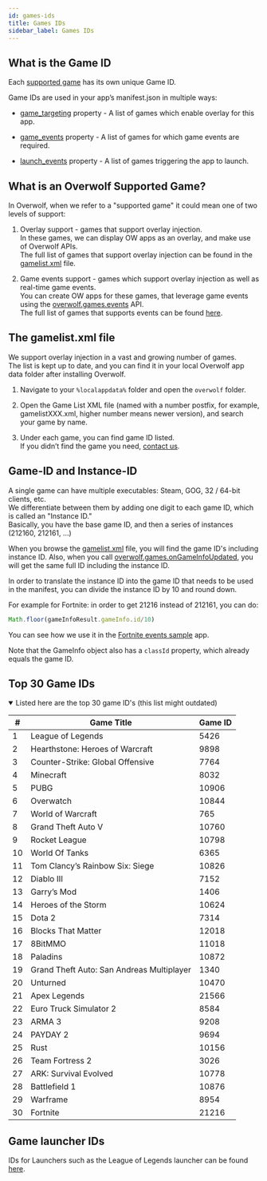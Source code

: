 ```yaml
---
id: games-ids
title: Games IDs
sidebar_label: Games IDs
---
```


## What is the Game ID

Each [supported game](#what-is-an-overwolf-supported-game) has its own unique Game ID.

Game IDs are used in your app’s manifest.json in multiple ways:  

* [game_targeting](manifest-json#game_targeting) property - A list of games which enable overlay for this app.  

* [game_events](manifest-json#game_events) property - A list of games for which game events are required.

* [launch_events](manifest-json#launch_events) property -  A list of games triggering the app to launch.


## What is an Overwolf Supported Game?

In Overwolf, when we refer to a "supported game" it could mean one of two levels of support:

1. Overlay support - games that support overlay injection.  
   In these games, we can display OW apps as an overlay, and make use of Overwolf APIs.  
   The full list of games that support overlay injection can be found in the [gamelist.xml](#the-gamelistxml-file) file.

2. Game events support - games which support overlay injection as well as real-time game events.  
   You can create OW apps for these games, that leverage game events using the [overwolf.games.events](overwolf-games-events) API.   
   The full list of games that supports events can be found [here](../status/all).


## The gamelist.xml file

We support overlay injection in a vast and growing number of games.  
The list is kept up to date, and you can find it in your local Overwolf app data folder after installing Overwolf.

1. Navigate to your `%localappdata%` folder and open the `overwolf` folder.

2. Open the Game List XML file (named with a number postfix, for example, gamelistXXX.xml, higher number means newer version), and search your game by name.

3. Under each game, you can find game ID listed.  
   If you didn’t find the game you need, [contact us](../support/contact-us).

## Game-ID and Instance-ID

A single game can have multiple executables: Steam, GOG, 32 / 64-bit clients, etc.  
We differentiate between them by adding one digit to each game ID, which is called an "Instance ID."  
Basically, you have the base game ID, and then a series of instances (212160, 212161, …) 

When you browse the [gamelist.xml](the-gamelistxml-file) file, you will find the game ID's including instance ID.
Also, when you call [overwolf.games.onGameInfoUpdated](overwolf-games#ongameinfoupdated), you will get the same full ID including the instance ID.

In order to translate the instance ID into the game ID that needs to be used in the manifest, you can divide the instance ID by 10 and round down.

For example for Fortnite: in order to get 21216 instead of 212161, you can do:

```js
Math.floor(gameInfoResult.gameInfo.id/10)
```

You can see how we use it in the [Fortnite events sample](https://github.com/overwolf/events-sample-apps/blob/master/fortnite-sample-app/main.js#L81) app.

Note that the GameInfo object also has a `classId` property, which already equals the game ID.

## Top 30 Game IDs

<details open>
<summary>Listed here are the top 30 game ID's (this list might outdated)</summary>

| #   | Game Title                                               | Game ID       |
------| ---------------------------------------------------------| --------------|
| 1   | League of Legends                                        |  5426         |
| 2   | Hearthstone: Heroes of Warcraft                          |  9898         |
| 3   | Counter-Strike: Global Offensive                         |  7764         |
| 4   | Minecraft                                                |  8032         |
| 5   | PUBG                                                     |  10906        |
| 6   | Overwatch                                                |  10844        |
| 7   | World of Warcraft                                        |  765          |
| 8   | Grand Theft Auto V                                       |  10760        |
| 9   | Rocket League                                            |  10798        |
| 10  | World Of Tanks                                           |  6365         |
| 11  | Tom Clancy’s Rainbow Six: Siege                          |  10826        |
| 12  | Diablo III                                               |  7152         |
| 13  | Garry’s Mod                                              |  1406         |
| 14  | Heroes of the Storm                                      |  10624        |
| 15  | Dota 2                                                   |  7314         |
| 16  | Blocks That Matter                                       |  12018        |
| 17  | 8BitMMO                                                  |  11018        |
| 18  | Paladins                                                 |  10872        |
| 19  | Grand Theft Auto: San Andreas Multiplayer                |  1340         |
| 20  | Unturned                                                 |  10470        |
| 21  | Apex Legends                                             |  21566        |
| 22  | Euro Truck Simulator 2                                   |  8584         |
| 23  | ARMA 3                                                   |  9208         |
| 24  | PAYDAY 2                                                 |  9694         |
| 25  | Rust                                                     |  10156        |
| 26  | Team Fortress 2                                          |  3026         |
| 27  | ARK: Survival Evolved                                    |  10778        |
| 28  | Battlefield 1                                            |  10876        |
| 29  | Warframe                                                 |  8954         |
| 30  | Fortnite                                                 |  21216        |

</details>

## Game launcher IDs

IDs for Launchers such as the League of Legends launcher can be found [here](launchers-ids).
